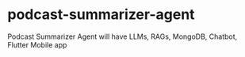 # podcast-summarizer-agent
Podcast Summarizer Agent will have LLMs, RAGs, MongoDB, Chatbot, Flutter Mobile app
